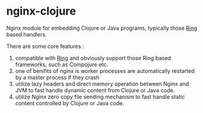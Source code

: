 nginx-clojure
=============

Nginx module for embedding Clojure or Java programs, typically those [Ring](https://github.com/ring-clojure/ring/blob/master/SPEC) based handlers.

There are some core features :

1. compatible with [Ring](https://github.com/ring-clojure/ring/blob/master/SPEC) and obviously support those Ring based frameworks, such as Compojure etc.
1. one of  benifits of nginx is worker processes are automatically restarted by a master process if they crash
1. utilize lazy headers and direct memory operation between Nginx and JVM to fast handle dynamic content from Clojure or Java code.
1. utilize Nginx zero copy file sending mechanism to fast handle static content controlled by Clojure or Java code.


 
